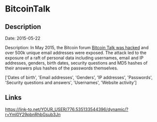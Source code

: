 # BitcoinTalk

## Description

Date: 2015-05-22

Description:
In May 2015, the Bitcoin forum <a href="https://www.cryptocoinsnews.com/bitcoin-exchange-btc-e-bitcointalk-forum-breaches-details-revealed/" target="_blank" rel="noopener">Bitcoin Talk was hacked</a> and over 500k unique email addresses were exposed. The attack led to the exposure of a raft of personal data including usernames, email and IP addresses, genders, birth dates, security questions and MD5 hashes of their answers plus hashes of the passwords themselves.


['Dates of birth', 'Email addresses', 'Genders', 'IP addresses', 'Passwords', 'Security questions and answers', 'Usernames', 'Website activity']

## Links

https://link-to.net/YOUR_USER/776.535133544396/dynamic/?r=Yml0Y29pbnRhbGsub3Jn